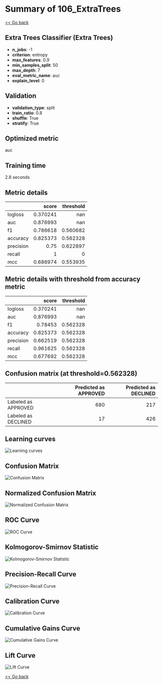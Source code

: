 # Summary of 106_ExtraTrees

[<< Go back](../README.md)


## Extra Trees Classifier (Extra Trees)
- **n_jobs**: -1
- **criterion**: entropy
- **max_features**: 0.9
- **min_samples_split**: 50
- **max_depth**: 7
- **eval_metric_name**: auc
- **explain_level**: 0

## Validation
 - **validation_type**: split
 - **train_ratio**: 0.8
 - **shuffle**: True
 - **stratify**: True

## Optimized metric
auc

## Training time

2.8 seconds

## Metric details
|           |    score |   threshold |
|:----------|---------:|------------:|
| logloss   | 0.370241 |  nan        |
| auc       | 0.876993 |  nan        |
| f1        | 0.786618 |    0.560682 |
| accuracy  | 0.825373 |    0.562328 |
| precision | 0.75     |    0.622897 |
| recall    | 1        |    0        |
| mcc       | 0.686974 |    0.553935 |


## Metric details with threshold from accuracy metric
|           |    score |   threshold |
|:----------|---------:|------------:|
| logloss   | 0.370241 |  nan        |
| auc       | 0.876993 |  nan        |
| f1        | 0.78453  |    0.562328 |
| accuracy  | 0.825373 |    0.562328 |
| precision | 0.662519 |    0.562328 |
| recall    | 0.961625 |    0.562328 |
| mcc       | 0.677692 |    0.562328 |


## Confusion matrix (at threshold=0.562328)
|                     |   Predicted as APPROVED |   Predicted as DECLINED |
|:--------------------|------------------------:|------------------------:|
| Labeled as APPROVED |                     680 |                     217 |
| Labeled as DECLINED |                      17 |                     426 |

## Learning curves
![Learning curves](learning_curves.png)
## Confusion Matrix

![Confusion Matrix](confusion_matrix.png)


## Normalized Confusion Matrix

![Normalized Confusion Matrix](confusion_matrix_normalized.png)


## ROC Curve

![ROC Curve](roc_curve.png)


## Kolmogorov-Smirnov Statistic

![Kolmogorov-Smirnov Statistic](ks_statistic.png)


## Precision-Recall Curve

![Precision-Recall Curve](precision_recall_curve.png)


## Calibration Curve

![Calibration Curve](calibration_curve_curve.png)


## Cumulative Gains Curve

![Cumulative Gains Curve](cumulative_gains_curve.png)


## Lift Curve

![Lift Curve](lift_curve.png)



[<< Go back](../README.md)
